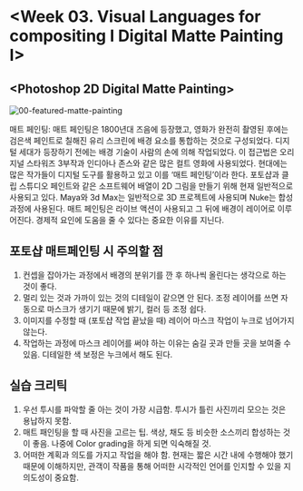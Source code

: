 # <Week 03. Visual Languages for compositing I Digital Matte Painting I>



## <Photoshop 2D Digital Matte Painting>

![00-featured-matte-painting](https://user-images.githubusercontent.com/112792903/208256736-78b3412f-d2da-4005-b497-0b7372fc9cd1.jpg)


매트 페인팅: 매트 페인팅은 1800년대 즈음에 등장했고, 영화가 완전히 촬영된 후에는 검은색 페인트로 칠해진 유리 스크린에 배경 요소를 통합하는 것으로 구성되었다. 
디지털 세대가 등장하기 전에는 배경 기술이 사람의 손에 의해 작업되었다. 이 접근법은 오리지널 스타워즈 3부작과 인디아나 존스와 같은 많은 컬트 영화에 사용되었다. 
현대에는 많은 작가들이 디지털 도구를 활용하고 있고 이를 ‘매트 페인팅’이라 한다. 포토샵과 클립 스튜디오 페인트와 같은 소프트웨어 배열이 2D 그림을 만들기 위해 
현재 일반적으로 사용되고 있다. 
Maya와 3d Max는 일반적으로 3D 프로젝트에 사용되며 Nuke는 합성 과정에 사용된다. 매트 페인팅은 라이브 액션이 사용되고 그 뒤에 배경이 레이어로 이루어진다. 
경제적 요인에 도움을 줄 수 있다는 중요한 이유를 지닌다. 


## 포토샵 매트페인팅 시 주의할 점

1) 컨셉을 잡아가는 과정에서 배경의 분위기를 깐 후 하나씩 올린다는 생각으로 하는 것이 좋다.
2) 멀리 있는 것과 가까이 있는 것의 디테일이 같으면 안 된다. 조정 레이어를 쓰면 자동으로 마스크가 생기기 때문에 밝기, 컬러 등 조정 쉽다.
3) 이미지를 수정할 때 (포토샵 작업 끝났을 때) 레이어 마스크 작업이 누크로 넘어가지 않는다. 
4) 작업하는 과정에 마스크 레이어를 써야 하는 이유는 숨길 곳과 만들 곳을 보여줄 수 있음. 디테일한 색 보정은 누크에서 해도 된다.

## 실습 크리틱

1. 우선 투시를 파악할 줄 아는 것이 가장 시급함. 투시가 틀린 사진끼리 모으는 것은 용납하지 못함.
2. 매트 패인팅을 할 때 사진을 고르는 팁. 색상, 채도 등 비슷한 소스끼리 합성하는 것이 좋음. 나중에 Color grading을 하게 되면 익숙해질 것.
3. 어떠한 계획과 의도를 가지고 작업을 해야 함. 현재는 짧은 시간 내에 수행해야 했기 때문에 이해하지만, 관객이 작품을 통해 어떠한
   시각적인 언어를 인지할 수 있을 지 의도성이 중요함. 
